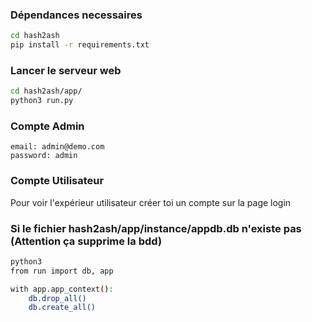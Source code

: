 ### Dépendances necessaires

```bash
cd hash2ash
pip install -r requirements.txt
```
### Lancer le serveur web
```bash
cd hash2ash/app/
python3 run.py
```
### Compte Admin
```
email: admin@demo.com
password: admin
```
### Compte Utilisateur

Pour voir l'expérieur utilisateur créer toi un compte sur la page login


### Si le fichier  hash2ash/app/instance/appdb.db n'existe pas (Attention ça supprime la bdd)
```bash
python3
from run import db, app

with app.app_context():
    db.drop_all()
    db.create_all()
```

